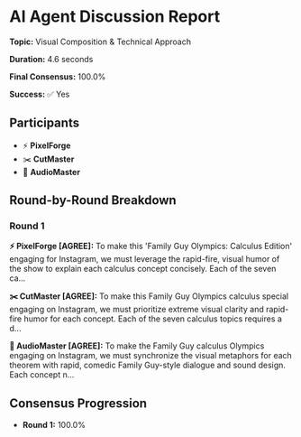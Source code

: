 # AI Agent Discussion Report

**Topic:** Visual Composition & Technical Approach

**Duration:** 4.6 seconds

**Final Consensus:** 100.0%

**Success:** ✅ Yes

## Participants

- ⚡ **PixelForge**
- ✂️ **CutMaster**
- 🎵 **AudioMaster**

## Round-by-Round Breakdown

### Round 1

**⚡ PixelForge [AGREE]:** To make this 'Family Guy Olympics: Calculus Edition' engaging for Instagram, we must leverage the rapid-fire, visual humor of the show to explain each calculus concept concisely.  Each of the seven ca...

**✂️ CutMaster [AGREE]:** To make this Family Guy Olympics calculus special engaging on Instagram, we must prioritize extreme visual clarity and rapid-fire humor for each concept. Each of the seven calculus topics requires a d...

**🎵 AudioMaster [AGREE]:** To make the Family Guy calculus Olympics engaging on Instagram, we must synchronize the visual metaphors for each theorem with rapid, comedic Family Guy-style dialogue and sound design. Each concept n...

## Consensus Progression

- **Round 1:** 100.0%
